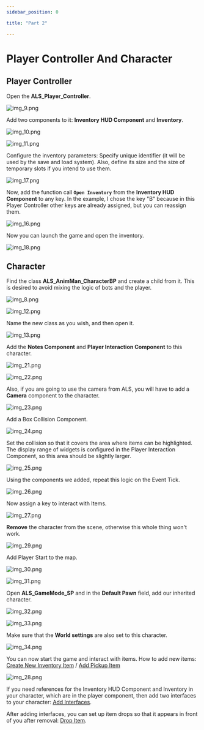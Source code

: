 ```yaml
---
sidebar_position: 0

title: "Part 2"

---
```


# Player Controller And Character

## Player Controller

Open the **ALS_Player_Controller**.

![img_9.png](img%2Fimg_9.png)

Add two components to it: **Inventory HUD Component** and **Inventory**.

![img_10.png](img%2Fimg_10.png)

![img_11.png](img%2Fimg_11.png)

Configure the inventory parameters: Specify unique identifier (it will be used by the save and load system). Also,
define its size and the size of temporary slots if you intend to use them.

![img_17.png](img%2Fimg_17.png)

Now, add the function call **``Open Inventory``** from the **Inventory HUD Component** to any key. In the example, I
chose the key
"B" because in this Player Controller other keys are already assigned, but you can reassign them.

![img_16.png](img%2Fimg_16.png)

Now you can launch the game and open the inventory.

![img_18.png](img%2Fimg_18.png)

## Character

Find the class **ALS_AnimMan_CharacterBP** and create a child from it. This is desired to avoid mixing the logic of bots
and the player.

![img_8.png](img%2Fimg_8.png)

![img_12.png](img%2Fimg_12.png)

Name the new class as you wish, and then open it.

![img_13.png](img%2Fimg_13.png)

Add the **Notes Component** and **Player Interaction Component** to this character.

![img_21.png](img%2Fimg_21.png)

![img_22.png](img%2Fimg_22.png)

Also, if you are going to use the camera from ALS, you will have to add a **Camera** component to the character.

![img_23.png](img%2Fimg_23.png)

Add a Box Collision Component.

![img_24.png](img%2Fimg_24.png)

Set the collision so that it covers the area where items can be highlighted. The display range of widgets is configured
in the Player Interaction Component, so this area should be slightly larger.

![img_25.png](img%2Fimg_25.png)

Using the components we added, repeat this logic on the Event Tick.

![img_26.png](img%2Fimg_26.png)

Now assign a key to interact with Items.

![img_27.png](img%2Fimg_27.png)

**Remove** the character from the scene, otherwise this whole thing won't work.

![img_29.png](img%2Fimg_29.png)

Add Player Start to the map.

![img_30.png](img%2Fimg_30.png)

![img_31.png](img%2Fimg_31.png)

Open **ALS_GameMode_SP** and in the **Default Pawn** field, add our inherited character.

![img_32.png](img%2Fimg_32.png)

![img_33.png](img%2Fimg_33.png)

Make sure that the **World settings** are also set to this character.

![img_34.png](img%2Fimg_34.png)

You can now start the game and interact with items. How to add new items:
[Create New Inventory Item](..%2F..%2F..%2Ftutorial-basics%2FStep_5_CreateItem.md) /
[Add Pickup Item](..%2F..%2F..%2Ftutorial-basics%2FStep_6_PickupItem.md)

![img_28.png](img%2Fimg_28.png)

If you need references for the Inventory HUD Component and Inventory in your character, which are in the player
component, then add two interfaces to your
character: [Add Interfaces](..%2F..%2F..%2Ftutorial-basics%2FStep_7_AddInterfaces.md).

After adding interfaces, you can set up item drops so that it appears in front of you after
removal: [Drop Item](..%2F..%2F..%2Ftutorial-basics%2FStep_8_DropItem.md).